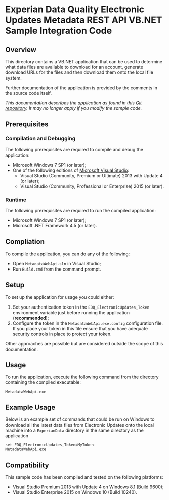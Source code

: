 # Experian Data Quality Electronic Updates Metadata REST API VB.NET Sample Integration Code

## Overview

This directory contains a VB.NET application that can be used to determine what data files are available to download for an account, generate download URLs for the files and then download them onto the local file system.

Further documentation of the application is provided by the comments in the source code itself.

*This documentation describes the application as found in this [Git repository](https://github.com/experiandataquality/electronicupdates). It may no longer apply if you modify the sample code.*

## Prerequisites

### Compilation and Debugging

The following prerequisites are required to compile and debug the application:

 * Microsoft Windows 7 SP1 (or later);
 * One of the following editions of [Microsoft Visual Studio](https://www.visualstudio.com/en-us/downloads/download-visual-studio-vs.aspx):
   * Visual Studio (Community, Premium or Ultimate) 2013 with Update 4 (or later);
   * Visual Studio (Community, Professional or Enterprise) 2015 (or later).

### Runtime

The following prerequisites are required to run the compiled application:

 * Microsoft Windows 7 SP1 (or later);
 * Microsoft .NET Framework 4.5 (or later).

## Compliation

To compile the application, you can do any of the following:

 * Open ```MetadataWebApi.sln``` in Visual Studio;
 * Run ```Build.cmd``` from the command prompt.

## Setup

To set up the application for usage you could either:

 1. Set your authentication token in the ```EDQ_ElectronicUpdates_Token``` environment variable just before running the application (**recommended**);
 1. Configure the token in the ```MetadataWebApi.exe.config``` configuration file. If you place your token in this file ensure that you have adequate security controls in place to protect your token.

Other approaches are possible but are considered outside the scope of this documentation.

## Usage

To run the application, execute the following command from the directory containing the compiled executable:

```batchfile
MetadataWebApi.exe
```

## Example Usage

Below is an example set of commands that could be run on Windows to download all the latest data files from Electronic Updates onto the local machine into a ```ExperianData``` directory in the same directory as the application

```batchfile
set EDQ_ElectronicUpdates_Token=MyToken
MetadataWebApi.exe
```

## Compatibility

This sample code has been compiled and tested on the following platforms:

 * Visual Studio Premium 2013 with Update 4 on Windows 8.1 (Build 9600);
 * Visual Studio Enterprise 2015 on Windows 10 (Build 10240).
